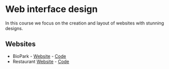 # Web interface design

In this course we focus on the creation and layout of websites with stunning designs.

## Websites

- BioPark - [Website](https://servidor.jmcampos.dev/DIWEB/Practice02-BioParc/) - [Code](https://github.com/jmcamposdev/2DAW/tree/main/DIWEB/Practice02-BioParc)
- Restaurant [Website](https://servidor.jmcampos.dev/DIWEB/Practice03-Restaurant/) - [Code](https://github.com/jmcamposdev/2DAW/tree/main/DIWEB/Practice03-Restaurant)